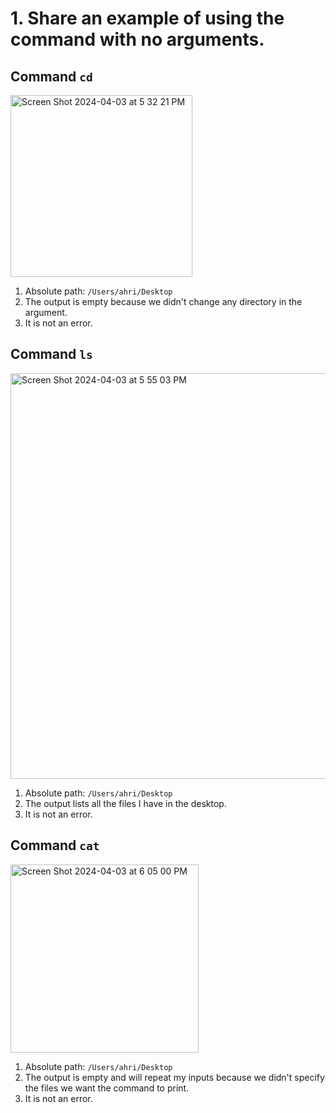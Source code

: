 
# 1. Share an example of using the command with no arguments.


## Command `cd`
<img width="291" alt="Screen Shot 2024-04-03 at 5 32 21 PM" src="https://github.com/Aress77/cse15l-lab-reports/assets/122946762/4d3526f6-c0da-4cf6-84b7-5b1a7d66ccc4">

1. Absolute path: `/Users/ahri/Desktop`
2. The output is empty because we didn't change any directory in the argument. 
3. It is not an error.

## Command `ls`
<img width="649" alt="Screen Shot 2024-04-03 at 5 55 03 PM" src="https://github.com/Aress77/cse15l-lab-reports/assets/122946762/21637624-670b-489d-acab-c227c8da7cc1">

1. Absolute path: `/Users/ahri/Desktop`
2. The output lists all the files I have in the desktop. 
3. It is not an error.

## Command `cat`
<img width="301" alt="Screen Shot 2024-04-03 at 6 05 00 PM" src="https://github.com/Aress77/cse15l-lab-reports/assets/122946762/5943c4a6-3381-474c-bf89-1e78885fdccd">


1. Absolute path: `/Users/ahri/Desktop`
2. The output is empty and will repeat my inputs because we didn't specify the files we want the command to print. 
3. It is not an error.

